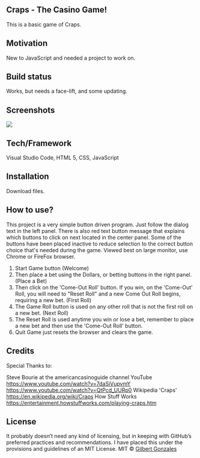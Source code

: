 ## Craps - The Casino Game!

This is a basic game of Craps.

## Motivation

New to JavaScript and needed a project to work on. 

## Build status

Works, but needs a face-lift, and some updating. 

## Screenshots
![](Images/Craps_2.gif)

## Tech/Framework

Visual Studio Code, HTML 5, CSS, JavaScript

## Installation

Download files.

## How to use?

This project is a very simple button driven program. Just follow the dialog text in the left panel. There is also red text button message that explains which buttons to click on next located in the center panel. 
Some of the buttons have been placed inactive to reduce selection to the correct button choice that's needed during the game. Viewed best on large monitor, use Chrome or FireFox browser.

1. Start Game button (Welcome)
2. Then place a bet using the Dollars, or betting buttons in the right panel.  (Place a Bet)
3. Then click on the 'Come-Out Roll' button. If you win, on the 'Come-Out' Roll, you will need to "Reset Roll" and a new Come Out Roll begins, requiring a new bet. (First Roll)
4. The Game Roll button is used on any other roll that is not the first roll on a new bet. (Next Roll)
5. The Reset Roll is used anytime you win or lose a bet, remember to place a new bet and then use the 'Come-Out Roll' button.
6. Quit Game just resets the browser and clears the game.


## Credits

Special Thanks to:

Steve Bourie at the americancasinoguide channel YouTube https://www.youtube.com/watch?v=7daSiVupvmY https://www.youtube.com/watch?v=QtPcd_UURp0
Wikipedia 'Craps'  https://en.wikipedia.org/wiki/Craps 
How Stuff Works https://entertainment.howstuffworks.com/playing-craps.htm

## License

It probably doesn’t need any kind of licensing, but in keeping with GitHub’s preferred practices and recommendations. I have placed this under the provisions and guidelines of an MIT License. 
MIT © [Gilbert Gonzales]()

